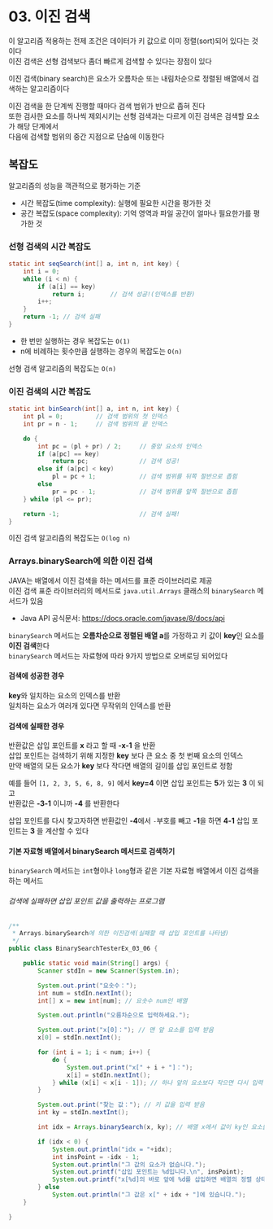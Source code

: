 # 03. 이진 검색
이 알고리즘 적용하는 전제 조건은 데이터가 키 값으로 이미 정렬(sort)되어 있다는 것이다  
이진 검색은 선형 검색보다 좀더 빠르게 검색할 수 있다는 장점이 있다

이진 검색(binary search)은 요소가 오름차순 또는 내림차순으로 정렬된 배열에서 검색하는 알고리즘이다

이진 검색을 한 단계씩 진행할 때마다 검색 범위가 반으로 좁혀 진다  
또한 검사한 요소를 하나씩 제외시키는 선형 검색과는 다르게 이진 검색은 검색할 요소가 해당 단계에서  
다음에 검색할 범위의 중간 지점으로 단숨에 이동한다

## 복잡도
알고리즘의 성능을 객관적으로 평가하는 기준

- 시간 복잡도(time complexity): 실행에 필요한 시간을 평가한 것
- 공간 복잡도(space complexity): 기억 영역과 파일 공간이 얼마나 필요한가를 평가한 것

### 선형 검색의 시간 복잡도
```java
static int seqSearch(int[] a, int n, int key) {
    int i = 0;
    while (i < n) {
        if (a[i] == key)
            return i;		// 검색 성공!(인덱스를 반환)
        i++;
    }
    return -1; // 검색 실패
}
```
- 한 번만 실행하는 경우 복잡도는 `O(1)`
- n에 비례하는 횟수만큼 실행하는 경우의 복잡도는 `O(n)`

선형 검색 알고리즘의 복잡도는 `O(n)`

### 이진 검색의 시간 복잡도
```java
static int binSearch(int[] a, int n, int key) {
    int pl = 0;			// 검색 범위의 첫 인덱스
    int pr = n - 1;		// 검색 범위의 끝 인덱스

    do {
        int pc = (pl + pr) / 2;		// 중앙 요소의 인덱스
        if (a[pc] == key)
            return pc;				// 검색 성공!
        else if (a[pc] < key)
            pl = pc + 1;			// 검색 범위를 뒤쪽 절반으로 좁힘
        else
            pr = pc - 1;			// 검색 범위를 앞쪽 절반으로 좁힘
    } while (pl <= pr);

    return -1;						// 검색 실패!
}
```
이진 검색 알고리즘의 복잡도는 `O(log n)`

### Arrays.binarySearch에 의한 이진 검색
JAVA는 배열에서 이진 검색을 하는 메서드를 표준 라이브러리로 제공  
이진 검색 표준 라이브러리의 메서드로 `java.util.Arrays` 클래스의 `binarySearch` 메서드가 있음

- Java API 공식문서: https://docs.oracle.com/javase/8/docs/api

`binarySearch` 메서드는 **오름차순으로 정렬된 배열 a**를 가정하고 키 값이 **key**인 요소를 **이진 검색**한다  
`binarySearch` 메서드는 자료형에 따라 9가지 방법으로 오버로딩 되어있다

#### 검색에 성공한 경우
**key**와 일치하는 요소의 인덱스를 반환  
일치하는 요소가 여러개 있다면 무작위의 인덱스를 반환

#### 검색에 실패한 경우
반환값은 삽입 포인트를 **x** 라고 할 때 **-x-1** 을 반환  
삽입 포인트는 검색하기 위해 지정한 **key** 보다 큰 요소 중 첫 번째 요소의 인덱스  
만약 배열의 모든 요소가 **key** 보다 작다면 배열의 길이를 삽입 포인트로 정함

예를 들어 `[1, 2, 3, 5, 6, 8, 9]` 에서 **key=4** 이면 삽입 포인트는 **5**가 있는 **3** 이 되고  
반환값은 **-3-1** 이니까 **-4** 를 반환한다  

삽입 포인트를 다시 찾고자하면 반환값인 **-4**에서 `-`부호를 빼고 **-1**을 하면 **4-1** 삽입 포인트는 **3** 을 계산할 수 있다


#### 기본 자료형 배열에서 binarySearch 메서드로 검색하기
`binarySearch` 메서드는 `int`형이나 `long`형과 같은 기본 자료형 배열에서 이진 검색을 하는 메서드

###### 검색에 실패하면 삽입 포인트 값을 출력하는 프로그램
```java
/**
 * Arrays.binarySearch에 의한 이진검색(실패할 때 삽입 포인트를 나타냄)
 */
public class BinarySearchTesterEx_03_06 {

    public static void main(String[] args) {
        Scanner stdIn = new Scanner(System.in);

        System.out.print("요솟수：");
        int num = stdIn.nextInt();
        int[] x = new int[num]; // 요솟수 num인 배열

        System.out.println("오름차순으로 입력하세요.");

        System.out.print("x[0]："); // 맨 앞 요소를 입력 받음
        x[0] = stdIn.nextInt();

        for (int i = 1; i < num; i++) {
            do {
                System.out.print("x[" + i + "]：");
                x[i] = stdIn.nextInt();
            } while (x[i] < x[i - 1]); // 하나 앞의 요소보다 작으면 다시 입력
        }

        System.out.print("찾는 값："); // 키 값을 입력 받음
        int ky = stdIn.nextInt();

        int idx = Arrays.binarySearch(x, ky); // 배열 x에서 값이 ky인 요소를 검색

        if (idx < 0) {
            System.out.println("idx = "+idx);
            int insPoint = -idx - 1;
            System.out.println("그 값의 요소가 없습니다.");
            System.out.printf("삽입 포인트는 %d입니다.\n", insPoint);
            System.out.printf("x[%d]의 바로 앞에 %d를 삽입하면 배열의 정렬 상태가 유지됩니다.", insPoint, ky);
        } else
            System.out.println("그 값은 x[" + idx + "]에 있습니다.");
    }

}
```